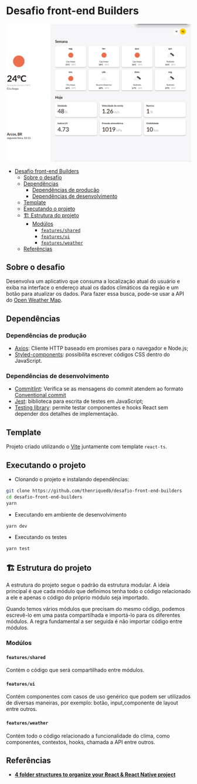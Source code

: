 # Desafio front-end Builders
<center>
<img src="./docs/app.png">
</center>

- [Desafio front-end Builders](#desafio-front-end-builders)
  - [Sobre o desafio](#sobre-o-desafio)
  - [Dependências](#dependências)
    - [Dependências de produção](#dependências-de-produção)
    - [Dependências de desenvolvimento](#dependências-de-desenvolvimento)
  - [Template](#template)
  - [Executando o projeto](#executando-o-projeto)
  - [🏗️ Estrutura do projeto](#️-estrutura-do-projeto)
    - [Modúlos](#modúlos)
      - [`features/shared`](#featuresshared)
      - [`features/ui`](#featuresui)
      - [`features/weather`](#featuresweather)
  - [Referências](#referências)

## Sobre o desafio
Desenvolva um aplicativo que consuma a localização atual do usuário e exiba na interface o endereço atual os dados climáticos da região e um botão para atualizar os dados. Para fazer essa busca, pode-se usar a API do [Open Weather Map](https://openweathermap.org/).
  
## Dependências 

### Dependências de produção
- [Axios](https://github.com/axios/axios): Cliente HTTP baseado em promises para o navegador e Node.js;
- [Styled-components](https://styled-components.com/): possibilita escrever códigos CSS dentro do JavaScript.

### Dependências de desenvolvimento
- [Commitlint](https://github.com/conventional-changelog/commitlint): Verifica se as mensagens do commit atendem ao formato [Conventional commit](https://www.conventionalcommits.org/en/v1.0.0/)
- [Jest](https://jestjs.io/pt-BR/): biblioteca para escrita de testes em JavaScript;
- [Testing library](https://testing-library.com/): permite testar componentes e hooks React sem depender dos detalhes de implementação. 

## Template
Projeto criado utilizando o [Vite](https://vitejs.dev/guide/#getting-started) juntamente com template `react-ts`. 

## Executando o projeto
- Clonando o projeto e instalando dependências:
```bash
git clone https://github.com/thenriquedb/desafio-front-end-builders
cd desafio-front-end-builders
yarn
```
- Executando em ambiente de desenvolvimento
```bash
yarn dev
```

- Executando os testes
```bash
yarn test
```

## 🏗️ Estrutura do projeto
A estrutura do projeto segue o padrão da estrutura modular. A ideia principal é que cada módulo que definimos tenha todo o código relacionado a ele e apenas o código do próprio módulo seja importado.

Quando temos vários módulos que precisam do mesmo código, podemos escrevê-lo em uma pasta compartilhada e importá-lo para os diferentes módulos. A regra fundamental a ser seguida é não importar código entre módulos.

### Modúlos
#### `features/shared`
Contém o código que será compartilhado entre módulos. 

#### `features/ui`
Contém componentes com casos de uso genérico que podem ser utilizados de diversas maneiras, por exemplo: botão, input,componente de layout entre outros.

#### `features/weather`
Contém todo o código relacionado a funcionalidade do clima, como componentes, contextos, hooks, chamada a API entre outros.

## Referências
- **[4 folder structures to organize your React & React Native project](
https://reboot.studio/blog/folder-structures-to-organize-react-project/#modular-structure-or-feature-based)**